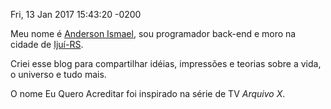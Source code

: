 Fri, 13 Jan 2017 15:43:20 -0200

Meu nome é [Anderson Ismael](https://www.facebook.com/AiCoutoS), sou programador back-end e moro na cidade de [Ijuí-RS](https://www.google.com.br/maps/place/Iju%C3%AD,+RS/@-28.3898457,-53.9456548,13z).

Criei esse blog para compartilhar idéias, impressões e teorias sobre a vida, o universo e tudo mais.

O nome Eu Quero Acreditar foi inspirado na série de TV *Arquivo X*.
